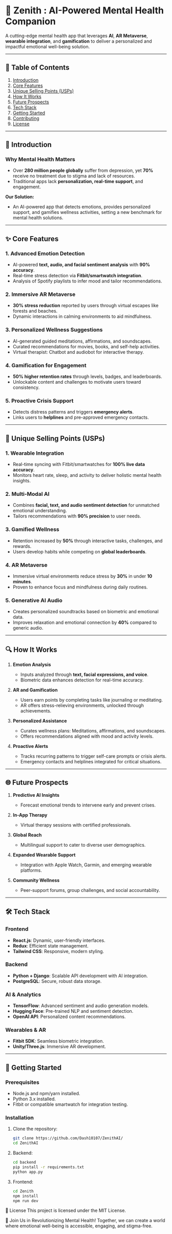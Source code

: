 # 🌟 Zenith : AI-Powered Mental Health Companion  

A cutting-edge mental health app that leverages **AI**, **AR Metaverse**, **wearable integration**, and **gamification** to deliver a personalized and impactful emotional well-being solution.  

---

## 📖 Table of Contents  
1. [Introduction](#introduction)  
2. [Core Features](#core-features)  
3. [Unique Selling Points (USPs)](#unique-selling-points-usps)  
4. [How It Works](#how-it-works)  
5. [Future Prospects](#future-prospects)  
6. [Tech Stack](#tech-stack)  
7. [Getting Started](#getting-started)  
8. [Contributing](#contributing)  
9. [License](#license)  

---

## 🧠 Introduction  

### Why Mental Health Matters  
- Over **280 million people globally** suffer from depression, yet **70%** receive no treatment due to stigma and lack of resources.  
- Traditional apps lack **personalization, real-time support**, and engagement.  

**Our Solution:**  
- An AI-powered app that detects emotions, provides personalized support, and gamifies wellness activities, setting a new benchmark for mental health solutions.  

---

## ✨ Core Features  

### **1. Advanced Emotion Detection**  
- AI-powered **text, audio, and facial sentiment analysis** with **90% accuracy**.  
- Real-time stress detection via **Fitbit/smartwatch integration**.  
- Analysis of Spotify playlists to infer mood and tailor recommendations.  

### **2. Immersive AR Metaverse**  
- **30% stress reduction** reported by users through virtual escapes like forests and beaches.  
- Dynamic interactions in calming environments to aid mindfulness.  

### **3. Personalized Wellness Suggestions**  
- AI-generated guided meditations, affirmations, and soundscapes.  
- Curated recommendations for movies, books, and self-help activities.  
- Virtual therapist: Chatbot and audiobot for interactive therapy.  

### **4. Gamification for Engagement**  
- **50% higher retention rates** through levels, badges, and leaderboards.  
- Unlockable content and challenges to motivate users toward consistency.  

### **5. Proactive Crisis Support**  
- Detects distress patterns and triggers **emergency alerts**.  
- Links users to **helplines** and pre-approved emergency contacts.  

---

## 🚀 Unique Selling Points (USPs)  

### **1. Wearable Integration**  
- Real-time syncing with Fitbit/smartwatches for **100% live data accuracy**.  
- Monitors heart rate, sleep, and activity to deliver holistic mental health insights.  

### **2. Multi-Modal AI**  
- Combines **facial, text, and audio sentiment detection** for unmatched emotional understanding.  
- Tailors recommendations with **90% precision** to user needs.  

### **3. Gamified Wellness**  
- Retention increased by **50%** through interactive tasks, challenges, and rewards.  
- Users develop habits while competing on **global leaderboards**.  

### **4. AR Metaverse**  
- Immersive virtual environments reduce stress by **30%** in under **10 minutes**.  
- Proven to enhance focus and mindfulness during daily routines.  

### **5. Generative AI Audio**  
- Creates personalized soundtracks based on biometric and emotional data.  
- Improves relaxation and emotional connection by **40%** compared to generic audio.  

---

## 🔍 How It Works  

1. **Emotion Analysis**  
   - Inputs analyzed through **text, facial expressions, and voice**.  
   - Biometric data enhances detection for real-time accuracy.  

2. **AR and Gamification**  
   - Users earn points by completing tasks like journaling or meditating.  
   - AR offers stress-relieving environments, unlocked through achievements.  

3. **Personalized Assistance**  
   - Curates wellness plans: Meditations, affirmations, and soundscapes.  
   - Offers recommendations aligned with mood and activity levels.  

4. **Proactive Alerts**  
   - Tracks recurring patterns to trigger self-care prompts or crisis alerts.  
   - Emergency contacts and helplines integrated for critical situations.  

---

## 🌐 Future Prospects  

1. **Predictive AI Insights**  
   - Forecast emotional trends to intervene early and prevent crises.  

2. **In-App Therapy**  
   - Virtual therapy sessions with certified professionals.  

3. **Global Reach**  
   - Multilingual support to cater to diverse user demographics.  

4. **Expanded Wearable Support**  
   - Integration with Apple Watch, Garmin, and emerging wearable platforms.  

5. **Community Wellness**  
   - Peer-support forums, group challenges, and social accountability.  

---

## 🛠️ Tech Stack  

### **Frontend**  
- **React.js**: Dynamic, user-friendly interfaces.  
- **Redux**: Efficient state management.  
- **Tailwind CSS**: Responsive, modern styling.  

### **Backend**  
- **Python + Django**: Scalable API development with AI integration.  
- **PostgreSQL**: Secure, robust data storage.  

### **AI & Analytics**  
- **TensorFlow**: Advanced sentiment and audio generation models.  
- **Hugging Face**: Pre-trained NLP and sentiment detection.  
- **OpenAI API**: Personalized content recommendations.  

### **Wearables & AR**  
- **Fitbit SDK**: Seamless biometric integration.  
- **Unity/Three.js**: Immersive AR development.  

---

## 🏁 Getting Started  

### **Prerequisites**  
- Node.js and npm/yarn installed.  
- Python 3.x installed.  
- Fitbit or compatible smartwatch for integration testing.  

### **Installation**  
1. Clone the repository:  
   ```bash  
   git clone https://github.com/Dash10107/ZenithAI/
   cd ZenithAI
   ```
2. Backend:  
   ```bash  
   cd backend
   pip install -r requirements.txt
   python app.py
   ```
2. Frontend:  
   ```bash  
   cd Zenith
   npm install
   npm run dev
   ```
   
   

📜 License
This project is licensed under the MIT License.

🌟 Join Us in Revolutionizing Mental Health!
Together, we can create a world where emotional well-being is accessible, engaging, and stigma-free.
